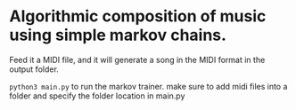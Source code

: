 # Algorithmic composition of music using simple markov chains.

Feed it a MIDI file, and it will generate a song in the MIDI format in the output folder.

`python3 main.py` to run the markov trainer. make sure to add midi files into a folder and specify the folder location in main.py